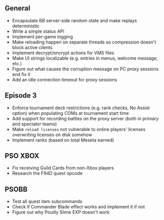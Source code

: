 ## General

- Encapsulate BB server-side random state and make replays deterministic
- Write a simple status API
- Implement per-game logging
- Make reloading happen on separate threads so compression doesn't block active clients
- Implement decrypt/encrypt actions for VMS files
- Make UI strings localizable (e.g. entries in menus, welcome message, etc.)
- Figure out what causes the corruption message on PC proxy sessions and fix it
- Add an idle connection timeout for proxy sessions

## Episode 3

- Enforce tournament deck restrictions (e.g. rank checks, No Assist option) when populating COMs at tournament start time
- Add support for recording battles on the proxy server (both in primary and spectator teams)
- Make `reload licenses` not vulnerable to online players' licenses overwriting licenses on disk somehow
- Implement ranks (based on total Meseta earned)

## PSO XBOX

- Fix receiving Guild Cards from non-Xbox players
- Research the F94D quest opcode

## PSOBB

- Test all quest item subcommands
- Check if Commander Blade effect works and implement it if not
- Figure out why Pouilly Slime EXP doesn't work
